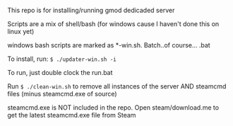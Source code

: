 This repo is for installing/running gmod dedicaded server

Scripts are a mix of shell/bash (for windows cause I haven't done this on linux yet)

windows bash scripts are marked as *-win.sh. Batch..of course... .bat

To install, run: `$ ./updater-win.sh -i`

To run, just double clock the run.bat

Run `$ ./clean-win.sh` to remove all instances of the server AND steamcmd files (minus steamcmd.exe of source)

steamcmd.exe is NOT included in the repo. Open steam/download.me to get the latest steamcmd.exe file from Steam
